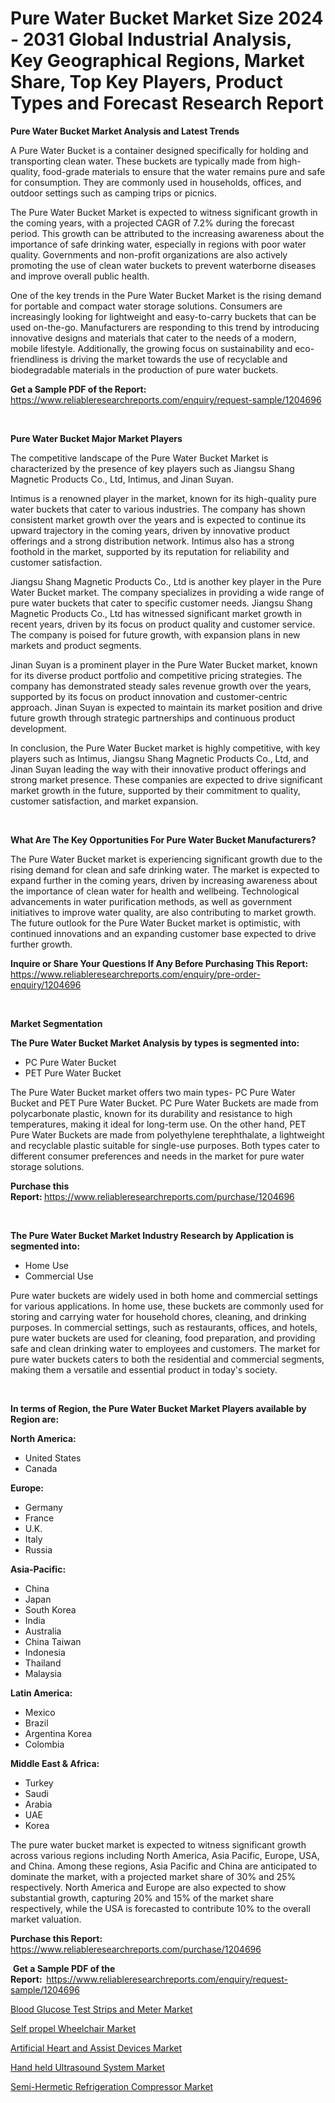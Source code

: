 <p><h1>Pure Water Bucket Market Size 2024 - 2031 Global Industrial Analysis, Key Geographical Regions, Market Share, Top Key Players, Product Types and Forecast Research Report</h1></p><p><strong>Pure Water Bucket Market Analysis and Latest Trends</strong></p>
<p><p>A Pure Water Bucket is a container designed specifically for holding and transporting clean water. These buckets are typically made from high-quality, food-grade materials to ensure that the water remains pure and safe for consumption. They are commonly used in households, offices, and outdoor settings such as camping trips or picnics.</p><p>The Pure Water Bucket Market is expected to witness significant growth in the coming years, with a projected CAGR of 7.2% during the forecast period. This growth can be attributed to the increasing awareness about the importance of safe drinking water, especially in regions with poor water quality. Governments and non-profit organizations are also actively promoting the use of clean water buckets to prevent waterborne diseases and improve overall public health.</p><p>One of the key trends in the Pure Water Bucket Market is the rising demand for portable and compact water storage solutions. Consumers are increasingly looking for lightweight and easy-to-carry buckets that can be used on-the-go. Manufacturers are responding to this trend by introducing innovative designs and materials that cater to the needs of a modern, mobile lifestyle. Additionally, the growing focus on sustainability and eco-friendliness is driving the market towards the use of recyclable and biodegradable materials in the production of pure water buckets.</p></p>
<p><strong>Get a Sample PDF of the Report:&nbsp;</strong> <a href="https://www.reliableresearchreports.com/enquiry/request-sample/1204696">https://www.reliableresearchreports.com/enquiry/request-sample/1204696</a></p>
<p>&nbsp;</p>
<p><strong>Pure Water Bucket Major Market Players</strong></p>
<p><p>The competitive landscape of the Pure Water Bucket Market is characterized by the presence of key players such as Jiangsu Shang Magnetic Products Co., Ltd, Intimus, and Jinan Suyan. </p><p>Intimus is a renowned player in the market, known for its high-quality pure water buckets that cater to various industries. The company has shown consistent market growth over the years and is expected to continue its upward trajectory in the coming years, driven by innovative product offerings and a strong distribution network. Intimus also has a strong foothold in the market, supported by its reputation for reliability and customer satisfaction.</p><p>Jiangsu Shang Magnetic Products Co., Ltd is another key player in the Pure Water Bucket market. The company specializes in providing a wide range of pure water buckets that cater to specific customer needs. Jiangsu Shang Magnetic Products Co., Ltd has witnessed significant market growth in recent years, driven by its focus on product quality and customer service. The company is poised for future growth, with expansion plans in new markets and product segments.</p><p>Jinan Suyan is a prominent player in the Pure Water Bucket market, known for its diverse product portfolio and competitive pricing strategies. The company has demonstrated steady sales revenue growth over the years, supported by its focus on product innovation and customer-centric approach. Jinan Suyan is expected to maintain its market position and drive future growth through strategic partnerships and continuous product development.</p><p>In conclusion, the Pure Water Bucket market is highly competitive, with key players such as Intimus, Jiangsu Shang Magnetic Products Co., Ltd, and Jinan Suyan leading the way with their innovative product offerings and strong market presence. These companies are expected to drive significant market growth in the future, supported by their commitment to quality, customer satisfaction, and market expansion.</p></p>
<p>&nbsp;</p>
<p><strong>What Are The Key Opportunities For Pure Water Bucket Manufacturers?</strong></p>
<p><p>The Pure Water Bucket market is experiencing significant growth due to the rising demand for clean and safe drinking water. The market is expected to expand further in the coming years, driven by increasing awareness about the importance of clean water for health and wellbeing. Technological advancements in water purification methods, as well as government initiatives to improve water quality, are also contributing to market growth. The future outlook for the Pure Water Bucket market is optimistic, with continued innovations and an expanding customer base expected to drive further growth.</p></p>
<p><strong>Inquire or Share Your Questions If Any Before Purchasing This Report:</strong> <a href="https://www.reliableresearchreports.com/enquiry/pre-order-enquiry/1204696">https://www.reliableresearchreports.com/enquiry/pre-order-enquiry/1204696</a></p>
<p>&nbsp;</p>
<p><strong>Market Segmentation</strong></p>
<p><strong>The Pure Water Bucket Market Analysis by types is segmented into:</strong></p>
<p><ul><li>PC Pure Water Bucket</li><li>PET Pure Water Bucket</li></ul></p>
<p><p>The Pure Water Bucket market offers two main types- PC Pure Water Bucket and PET Pure Water Bucket. PC Pure Water Buckets are made from polycarbonate plastic, known for its durability and resistance to high temperatures, making it ideal for long-term use. On the other hand, PET Pure Water Buckets are made from polyethylene terephthalate, a lightweight and recyclable plastic suitable for single-use purposes. Both types cater to different consumer preferences and needs in the market for pure water storage solutions.</p></p>
<p><strong>Purchase this Report:&nbsp;</strong><a href="https://www.reliableresearchreports.com/purchase/1204696">https://www.reliableresearchreports.com/purchase/1204696</a></p>
<p>&nbsp;</p>
<p><strong>The Pure Water Bucket Market Industry Research by Application is segmented into:</strong></p>
<p><ul><li>Home Use</li><li>Commercial Use</li></ul></p>
<p><p>Pure water buckets are widely used in both home and commercial settings for various applications. In home use, these buckets are commonly used for storing and carrying water for household chores, cleaning, and drinking purposes. In commercial settings, such as restaurants, offices, and hotels, pure water buckets are used for cleaning, food preparation, and providing safe and clean drinking water to employees and customers. The market for pure water buckets caters to both the residential and commercial segments, making them a versatile and essential product in today's society.</p></p>
<p>&nbsp;</p>
<p><strong>In terms of Region, the Pure Water Bucket Market Players available by Region are:</strong></p>
<p>
    <p> <strong> North America: </strong>
        <ul>
            <li>United States</li>
            <li>Canada</li>
        </ul>
        </p> 
    <p> <strong> Europe: </strong>
        <ul>
            <li>Germany</li>
            <li>France</li>
            <li>U.K.</li>
            <li>Italy</li>
            <li>Russia</li>
        </ul>
        </p> 
    <p> <strong> Asia-Pacific: </strong>
        <ul>
            <li>China</li>
            <li>Japan</li>
            <li>South Korea</li>
            <li>India</li>
            <li>Australia</li>
            <li>China Taiwan</li>
            <li>Indonesia</li>
            <li>Thailand</li>
            <li>Malaysia</li>
        </ul>
        </p> 
    <p> <strong> Latin America: </strong>
        <ul>
            <li>Mexico</li>
            <li>Brazil</li>
            <li>Argentina Korea</li>
            <li>Colombia</li>
        </ul>
        </p> 
    <p> <strong> Middle East & Africa: </strong>
        <ul>
            <li>Turkey</li>
            <li>Saudi</li>
            <li>Arabia</li>
            <li>UAE</li>
            <li>Korea</li>
        </ul>
    </p>
    </p>
<p><p>The pure water bucket market is expected to witness significant growth across various regions including North America, Asia Pacific, Europe, USA, and China. Among these regions, Asia Pacific and China are anticipated to dominate the market, with a projected market share of 30% and 25% respectively. North America and Europe are also expected to show substantial growth, capturing 20% and 15% of the market share respectively, while the USA is forecasted to contribute 10% to the overall market valuation.</p></p>
<p><strong>Purchase this Report: </strong><a href="https://www.reliableresearchreports.com/purchase/1204696">https://www.reliableresearchreports.com/purchase/1204696</a></p>
<p>&nbsp;<strong>Get a Sample PDF of the Report:&nbsp;&nbsp;</strong><a href="https://www.reliableresearchreports.com/enquiry/request-sample/1204696">https://www.reliableresearchreports.com/enquiry/request-sample/1204696</a></p>
<p><strong></strong></p>
<p><p><a href="https://medium.com/@donaldortega4f/analyzing-blood-glucose-test-strips-and-meter-market-global-industry-perspective-and-forecast-fbe8c914823b">Blood Glucose Test Strips and Meter Market</a></p><p><a href="https://medium.com/@donaldortega4f/self-propel-wheelchair-market-exploring-market-share-market-trends-and-future-growth-6e0fec703cc8">Self propel Wheelchair Market</a></p><p><a href="https://github.com/Airanohannonzb68e5pb53oc1/Market-Research-Report-List-1/blob/main/artificial-heart-and-assist-devices-market.md">Artificial Heart and Assist Devices Market</a></p><p><a href="https://medium.com/@donaldortega4f/hand-held-ultrasound-system-market-competitive-analysis-market-trends-and-forecast-to-2031-9bb7098c119a">Hand held Ultrasound System Market</a></p><p><a href="https://github.com/fiixsa/Market-Research-Report-List-1/blob/main/semi-hermetic-refrigeration-compressor-market.md">Semi-Hermetic Refrigeration Compressor Market</a></p></p>